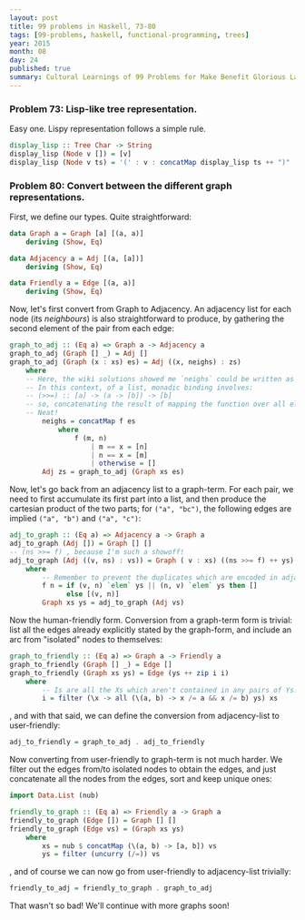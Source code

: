 ```yaml
---
layout: post
title: 99 problems in Haskell, 73-80
tags: [99-problems, haskell, functional-programming, trees]
year: 2015
month: 08
day: 24
published: true
summary: Cultural Learnings of 99 Problems for Make Benefit Glorious Language of Haskell
---
```


### Problem 73: Lisp-like tree representation.

Easy one. Lispy representation follows a simple rule.

```haskell
display_lisp :: Tree Char -> String
display_lisp (Node v []) = [v]
display_lisp (Node v ts) = '(' : v : concatMap display_lisp ts ++ ")"
```

### Problem 80: Convert between the different graph representations.

First, we define our types. Quite straightforward:

```haskell
data Graph a = Graph [a] [(a, a)]
    deriving (Show, Eq)

data Adjacency a = Adj [(a, [a])]
    deriving (Show, Eq)

data Friendly a = Edge [(a, a)]
    deriving (Show, Eq)
```

Now, let's first convert from Graph to Adjacency. An adjacency list for each node (its
_neighbours_) is also straightforward to produce, by gathering the second element of the
pair from each edge:

```haskell
graph_to_adj :: (Eq a) => Graph a -> Adjacency a
graph_to_adj (Graph [] _) = Adj []
graph_to_adj (Graph (x : xs) es) = Adj ((x, neighs) : zs)
    where
    -- Here, the wiki solutions showed me `neighs` could be written as (es >>= f).
    -- In this context, of a list, monadic binding involves:
    -- (>>=) :: [a] -> (a -> [b]) -> [b]
    -- so, concatenating the result of mapping the function over all elements of the list.
    -- Neat!
        neighs = concatMap f es
            where
                f (m, n)
                    | m == x = [n]
                    | n == x = [m]
                    | otherwise = []
        Adj zs = graph_to_adj (Graph xs es)
```

Now, let's go back from an adjacency list to a graph-term. For each pair, we need to
first accumulate its first part into a list, and then produce the cartesian product of the
two parts; for `("a", "bc")`, the following edges are implied `("a", "b")` and `("a", "c")`:

```haskell
adj_to_graph :: (Eq a) => Adjacency a -> Graph a
adj_to_graph (Adj []) = Graph [] []
-- (ns >>= f) , because I'm such a showoff!
adj_to_graph (Adj ((v, ns) : vs)) = Graph ( v : xs) ((ns >>= f) ++ ys)
    where
        -- Remember to prevent the duplicates which are encoded in adjacency-list form:
        f n = if (v, n) `elem` ys || (n, v) `elem` ys then []
              else [(v, n)]
        Graph xs ys = adj_to_graph (Adj vs)
```

Now the human-friendly form. Conversion from a graph-term form is trivial: list all the
edges already explicitly stated by the graph-form, and include an arc from "isolated"
nodes to themselves:

```haskell
graph_to_friendly :: (Eq a) => Graph a -> Friendly a
graph_to_friendly (Graph [] _) = Edge []
graph_to_friendly (Graph xs ys) = Edge (ys ++ zip i i)
    where
        -- Is are all the Xs which aren't contained in any pairs of Ys:
        i = filter (\x -> all (\(a, b) -> x /= a && x /= b) ys) xs
```

, and with that said, we can define the conversion from adjacency-list to user-friendly:

```haskell
adj_to_friendly = graph_to_adj . adj_to_friendly
```

Now converting from user-friendly to graph-term is not much harder. We filter out the
edges from/to isolated nodes to obtain the edges, and just concatenate all the nodes from
the edges, sort and keep unique ones:

```haskell
import Data.List (nub)

friendly_to_graph :: (Eq a) => Friendly a -> Graph a
friendly_to_graph (Edge []) = Graph [] []
friendly_to_graph (Edge vs) = (Graph xs ys)
    where
        xs = nub $ concatMap (\(a, b) -> [a, b]) vs
        ys = filter (uncurry (/=)) vs
```

, and of course we can now go from user-friendly to adjacency-list trivially:

```haskell
friendly_to_adj = friendly_to_graph . graph_to_adj
```

That wasn't so bad! We'll continue with more graphs soon!
